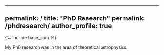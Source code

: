 
---
permalink: /
title: "PhD Research"
permalink: /phdresearch/
author_profile: true
---

{% include base_path %}

My PhD research was in the area of theoretical astrophysics. 
